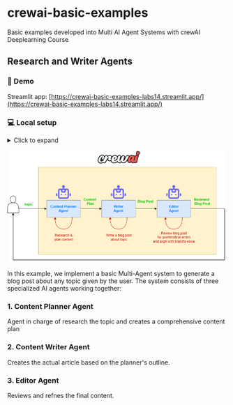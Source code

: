 # crewai-basic-examples
Basic examples developed into Multi AI Agent Systems with crewAI Deeplearning Course

## Research and Writer Agents

### :space_invader: Demo

Streamlit app: [https://crewai-basic-examples-labs14.streamlit.app/](https://crewai-basic-examples-labs14.streamlit.app/)

### :computer: Local setup

<details>
<summary>Click to expand</summary>
To install and run this project locally, follow these steps:

1. Clone the repository: `git clone https://github.com/your-username/crewai-basic-examples.git`
2. Navigate to the project directory: `cd crewai-basic-examples`
3. Install the required packages: `pip install -r requirements.txt`
4. Set up your environment variables (e.g., GROQ_API_KEY, MODEL_NAME, MODEL_TEMPERATURE) in a new environment file: `.env`
5. Run the application: `python main.py`
</details>

![](pics/png/research-write-crew.png)

In this example, we implement a basic Multi-Agent system to generate a blog post
about any topic given by the user. The system consists of three specialized AI agents
working together:

### 1. Content Planner Agent

Agent in charge of research the topic and creates a comprehensive content plan

### 2. Content Writer Agent
Creates the actual article based on the planner's outline.

### 3. Editor Agent
Reviews and refnes the final content.
